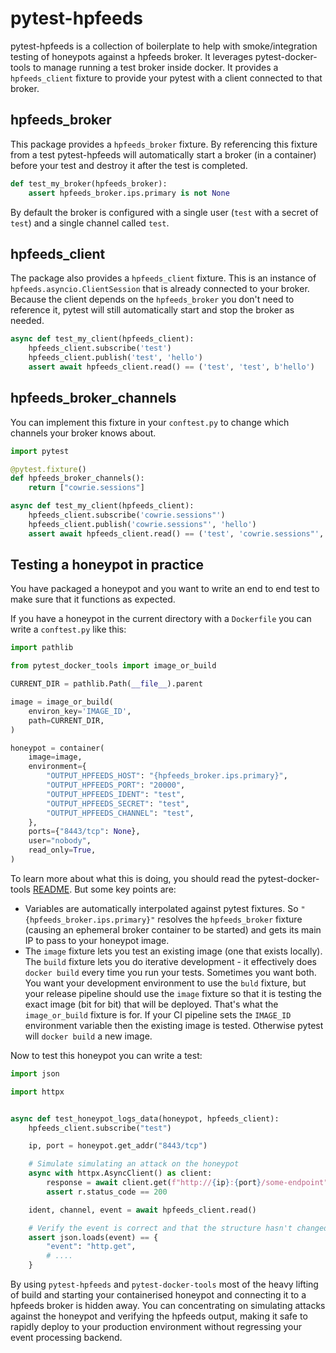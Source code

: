 # pytest-hpfeeds

pytest-hpfeeds is a collection of boilerplate to help with smoke/integration testing of honeypots against a hpfeeds broker. It leverages pytest-docker-tools to manage running a test broker inside docker. It provides a `hpfeeds_client` fixture to provide your pytest with a client connected to that broker.


## hpfeeds_broker

This package provides a `hpfeeds_broker` fixture. By referencing this fixture from a test pytest-hpfeeds will automatically start a broker (in a container) before your test and destroy it after the test is completed.

```python
def test_my_broker(hpfeeds_broker):
    assert hpfeeds_broker.ips.primary is not None
```

By default the broker is configured with a single user (`test` with a secret of `test`) and a single channel called `test`.


## hpfeeds_client

The package also provides a `hpfeeds_client` fixture. This is an instance of `hpfeeds.asyncio.ClientSession` that is already connected to your broker. Because the client depends on the `hpfeeds_broker` you don't need to reference it, pytest will still automatically start and stop the broker as needed.

```python
async def test_my_client(hpfeeds_client):
    hpfeeds_client.subscribe('test')
    hpfeeds_client.publish('test', 'hello')
    assert await hpfeeds_client.read() == ('test', 'test', b'hello')
```


## hpfeeds_broker_channels

You can implement this fixture in your `conftest.py` to change which channels your broker knows about.

```python
import pytest

@pytest.fixture()
def hpfeeds_broker_channels():
    return ["cowrie.sessions"]

async def test_my_client(hpfeeds_client):
    hpfeeds_client.subscribe('cowrie.sessions"')
    hpfeeds_client.publish('cowrie.sessions"', 'hello')
    assert await hpfeeds_client.read() == ('test', 'cowrie.sessions"', b'hello')
```


## Testing a honeypot in practice

You have packaged a honeypot and you want to write an end to end test to make sure that it functions as expected.

If you have a honeypot in the current directory with a `Dockerfile` you can write a `conftest.py` like this:

```python
import pathlib

from pytest_docker_tools import image_or_build

CURRENT_DIR = pathlib.Path(__file__).parent

image = image_or_build(
    environ_key='IMAGE_ID',
    path=CURRENT_DIR,
)

honeypot = container(
    image=image,
    environment={
        "OUTPUT_HPFEEDS_HOST": "{hpfeeds_broker.ips.primary}",
        "OUTPUT_HPFEEDS_PORT": "20000",
        "OUTPUT_HPFEEDS_IDENT": "test",
        "OUTPUT_HPFEEDS_SECRET": "test",
        "OUTPUT_HPFEEDS_CHANNEL": "test",
    },
    ports={"8443/tcp": None},
    user="nobody",
    read_only=True,
)
```

To learn more about what this is doing, you should read the pytest-docker-tools [README](https://github.com/Jc2k/pytest-docker-tools/blob/main/README.md). But some key points are:

* Variables are automatically interpolated against pytest fixtures. So `"{hpfeeds_broker.ips.primary}"` resolves the `hpfeeds_broker` fixture (causing an ephemeral broker container to be started) and gets its main IP to pass to your honeypot image.
* The `image` fixture lets you test an existing image (one that exists locally). The `build` fixture lets you do iterative development - it effectively does `docker build` every time you run your tests. Sometimes you want both. You want your development environment to use the `buld` fixture, but your release pipeline should use the `image` fixture so that it is testing the exact image (bit for bit) that will be deployed. That's what the `image_or_build` fixture is for. If your CI pipeline sets the `IMAGE_ID` environment variable then the existing image is tested. Otherwise pytest will `docker build` a new image.

Now to test this honeypot you can write a test:

```python
import json

import httpx


async def test_honeypot_logs_data(honeypot, hpfeeds_client):
    hpfeeds_client.subscribe("test")

    ip, port = honeypot.get_addr("8443/tcp")

    # Simulate simulating an attack on the honeypot
    async with httpx.AsyncClient() as client:
        response = await client.get(f"http://{ip}:{port}/some-endpoint")
        assert r.status_code == 200

    ident, channel, event = await hpfeeds_client.read()

    # Verify the event is correct and that the structure hasn't changed
    assert json.loads(event) == {
        "event": "http.get",
        # ....
    }

```

By using `pytest-hpfeeds` and `pytest-docker-tools` most of the heavy lifting of build and starting your containerised honeypot and connecting it to a hpfeeds broker is hidden away. You can concentrating on simulating attacks against the honeypot and verifying the hpfeeds output, making it safe to rapidly deploy to your production environment without regressing your event processing backend.
